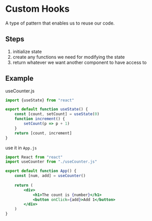 # Custom Hooks

A type of pattern that enables us to reuse our code. 

## Steps

1. initialize state
2. create any functions we need for modifying the state
3. return whatever we want another component to have access to

## Example

useCounter.js

```js
import {useState} from "react"

export default function useState() {
    const [count, setCount] = useState(0)
    function increment() {
        setCount(p => p + 1)
    }
    return [count, increment]
}
```

use it in `App.js`

```jsx
import React from "react"
import useCounter from "./useCounter.js"

export default function App() {
    const [num, add] = useCounter()
    
    return (
        <div>
            <h1>The count is {number}</h1>
            <button onClick={add}>Add 1</button>
        </div>
    )
}
```